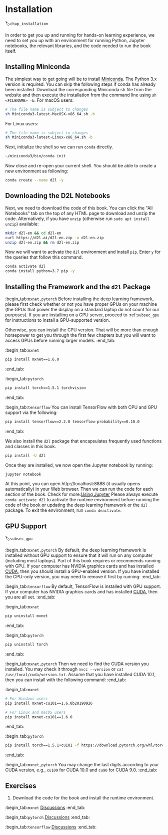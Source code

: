 # Installation
:label:`chap_installation`

In order to get you up and running for hands-on learning experience,
we need to set you up with an environment for running Python,
Jupyter notebooks, the relevant libraries,
and the code needed to run the book itself.

## Installing Miniconda

The simplest way to get going will be to install
[Miniconda](https://conda.io/en/latest/miniconda.html). The Python 3.x version
is required. You can skip the following steps if conda has already been installed.
Download the corresponding Miniconda sh file from the website
and then execute the installation from the command line
using `sh <FILENAME> -b`. For macOS users:

```bash
# The file name is subject to changes
sh Miniconda3-latest-MacOSX-x86_64.sh -b
```


For Linux users:

```bash
# The file name is subject to changes
sh Miniconda3-latest-Linux-x86_64.sh -b
```


Next, initialize the shell so we can run `conda` directly.

```bash
~/miniconda3/bin/conda init
```


Now close and re-open your current shell. You should be able to create a new
environment as following:

```bash
conda create --name d2l -y
```


## Downloading the D2L Notebooks

Next, we need to download the code of this book. You can click the "All
Notebooks" tab on the top of any HTML page to download and unzip the code.
Alternatively, if you have `unzip` (otherwise run `sudo apt install unzip`) available:

```bash
mkdir d2l-en && cd d2l-en
curl https://d2l.ai/d2l-en.zip -o d2l-en.zip
unzip d2l-en.zip && rm d2l-en.zip
```


Now we will want to activate the `d2l` environment and install `pip`.
Enter `y` for the queries that follow this command.

```bash
conda activate d2l
conda install python=3.7 pip -y
```


## Installing the Framework and the `d2l` Package

:begin_tab:`mxnet,pytorch`
Before installing the deep learning framework, please first check
whether or not you have proper GPUs on your machine
(the GPUs that power the display on a standard laptop
do not count for our purposes).
If you are installing on a GPU server,
proceed to :ref:`subsec_gpu` for instructions
to install a GPU-supported version.

Otherwise, you can install the CPU version.
That will be more than enough horsepower to get you
through the first few chapters but you will want
to access GPUs before running larger models.
:end_tab:


:begin_tab:`mxnet`

```bash
pip install mxnet==1.6.0
```


:end_tab:

:begin_tab:`pytorch`

```bash
pip install torch==1.5.1 torchvision
```


:end_tab:

:begin_tab:`tensorflow`
You can install TensorFlow with both CPU and GPU support via the following:

```bash
pip install tensorflow==2.2.0 tensorflow-probability==0.10.0
```


:end_tab:


We also install the `d2l` package that encapsulates frequently used
functions and classes in this book.

```bash
pip install -U d2l
```


Once they are installed, we now open the Jupyter notebook by running:

```bash
jupyter notebook
```


At this point, you can open http://localhost:8888 (it usually opens automatically) in your Web browser. Then we can run the code for each section of the book.
Check for more:[Using Jupyter](https://d2l.ai/chapter_appendix-tools-for-deep-learning/jupyter.html)
Please always execute `conda activate d2l` to activate the runtime environment
before running the code of the book or updating the deep learning framework or the `d2l` package.
To exit the environment, run `conda deactivate`.


## GPU Support
:label:`subsec_gpu`

:begin_tab:`mxnet,pytorch`
By default, the deep learning framework is installed without GPU support
to ensure that it will run on any computer (including most laptops).
Part of this book requires or recommends running with GPU.
If your computer has NVIDIA graphics cards and has installed [CUDA](https://developer.nvidia.com/cuda-downloads),
then you should install a GPU-enabled version.
If you have installed the CPU-only version,
you may need to remove it first by running:
:end_tab:

:begin_tab:`tensorflow`
By default, TensorFlow is installed with GPU support.
If your computer has NVIDIA graphics cards and has installed [CUDA](https://developer.nvidia.com/cuda-downloads),
then you are all set.
:end_tab:

:begin_tab:`mxnet`

```bash
pip uninstall mxnet
```


:end_tab:

:begin_tab:`pytorch`

```bash
pip uninstall torch
```


:end_tab:

:begin_tab:`mxnet,pytorch`
Then we need to find the CUDA version you installed.
You may check it through `nvcc --version` or `cat /usr/local/cuda/version.txt`.
Assume that you have installed CUDA 10.1,
then you can install with the following command:
:end_tab:

:begin_tab:`mxnet`

```bash
# For Windows users
pip install mxnet-cu101==1.6.0b20190926

# For Linux and macOS users
pip install mxnet-cu101==1.6.0
```


:end_tab:

:begin_tab:`pytorch`

```bash
pip install torch==1.5.1+cu101 -f https://download.pytorch.org/whl/torch_stable.html
```


:end_tab:

:begin_tab:`mxnet,pytorch`
You may change the last digits according to your CUDA version, e.g., `cu100` for
CUDA 10.0 and `cu90` for CUDA 9.0.
:end_tab:

## Exercises

1. Download the code for the book and install the runtime environment.

:begin_tab:`mxnet`
[Discussions](https://discuss.d2l.ai/t/23)
:end_tab:

:begin_tab:`pytorch`
[Discussions](https://discuss.d2l.ai/t/24)
:end_tab:

:begin_tab:`tensorflow`
[Discussions](https://discuss.d2l.ai/t/436)
:end_tab:
